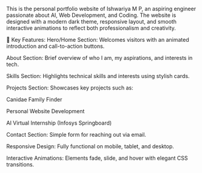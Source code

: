 This is the personal portfolio website of Ishwariya M P, an aspiring engineer passionate about AI, Web Development, and Coding. The website is designed with a modern dark theme, responsive layout, and smooth interactive animations to reflect both professionalism and creativity.

🔧 Key Features:
Hero/Home Section: Welcomes visitors with an animated introduction and call-to-action buttons.

About Section: Brief overview of who I am, my aspirations, and interests in tech.

Skills Section: Highlights technical skills and interests using stylish cards.

Projects Section: Showcases key projects such as:

Canidae Family Finder

Personal Website Development

AI Virtual Internship (Infosys Springboard)

Contact Section: Simple form for reaching out via email.

Responsive Design: Fully functional on mobile, tablet, and desktop.

Interactive Animations: Elements fade, slide, and hover with elegant CSS transitions.

